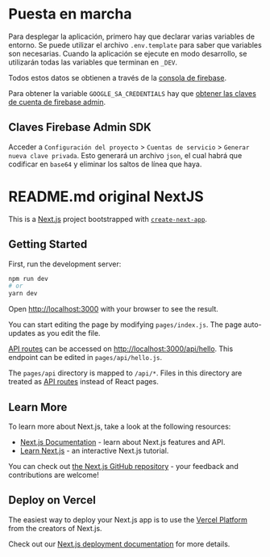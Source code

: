 # Puesta en marcha

Para desplegar la aplicación, primero hay que declarar varias variables de entorno. Se puede utilizar el archivo `.env.template` para saber que variables son necesarias.
Cuando la aplicación se ejecute en modo desarrollo, se utilizarán todas las variables que terminan en `_DEV`.

Todos estos datos se obtienen a través de la [consola de firebase](https://console.firebase.google.com/u/0/).

Para obtener la variable `GOOGLE_SA_CREDENTIALS` hay que [obtener las claves de cuenta de firebase admin](#claves-firebase-admin-sdk).

## Claves Firebase Admin SDK

Acceder a `Configuración del proyecto` > `Cuentas de servicio` > `Generar nueva clave privada`. Esto generará un archivo `json`, el cual habrá que codificar en `base64` y eliminar los saltos de línea que haya.

# README.md original NextJS

This is a [Next.js](https://nextjs.org/) project bootstrapped with [`create-next-app`](https://github.com/vercel/next.js/tree/canary/packages/create-next-app).

## Getting Started

First, run the development server:

```bash
npm run dev
# or
yarn dev
```

Open [http://localhost:3000](http://localhost:3000) with your browser to see the result.

You can start editing the page by modifying `pages/index.js`. The page auto-updates as you edit the file.

[API routes](https://nextjs.org/docs/api-routes/introduction) can be accessed on [http://localhost:3000/api/hello](http://localhost:3000/api/hello). This endpoint can be edited in `pages/api/hello.js`.

The `pages/api` directory is mapped to `/api/*`. Files in this directory are treated as [API routes](https://nextjs.org/docs/api-routes/introduction) instead of React pages.

## Learn More

To learn more about Next.js, take a look at the following resources:

- [Next.js Documentation](https://nextjs.org/docs) - learn about Next.js features and API.
- [Learn Next.js](https://nextjs.org/learn) - an interactive Next.js tutorial.

You can check out [the Next.js GitHub repository](https://github.com/vercel/next.js/) - your feedback and contributions are welcome!

## Deploy on Vercel

The easiest way to deploy your Next.js app is to use the [Vercel Platform](https://vercel.com/new?utm_medium=default-template&filter=next.js&utm_source=create-next-app&utm_campaign=create-next-app-readme) from the creators of Next.js.

Check out our [Next.js deployment documentation](https://nextjs.org/docs/deployment) for more details.
